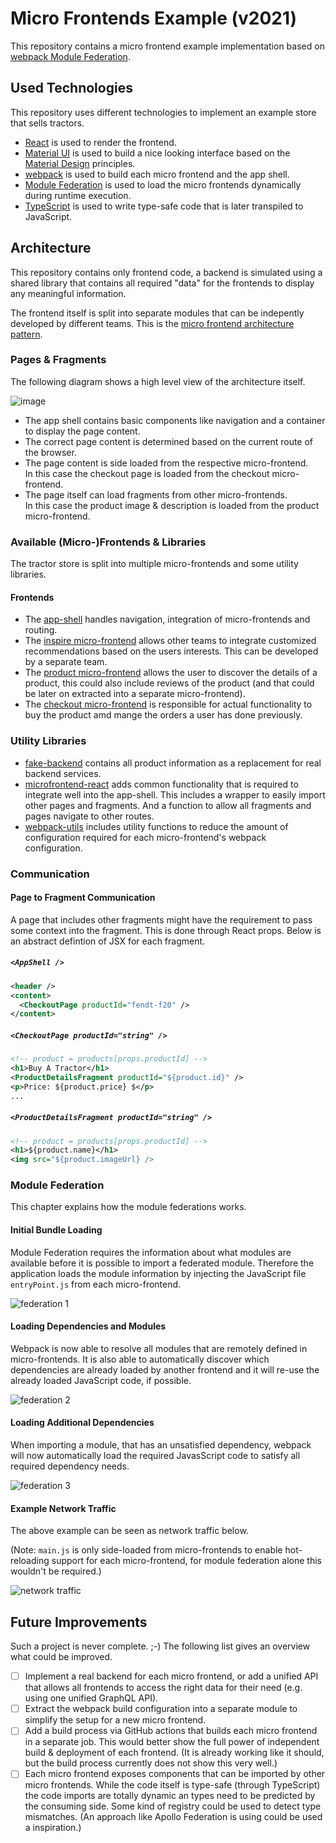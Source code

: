# Micro Frontends Example (v2021)

This repository contains a micro frontend example implementation based on [webpack Module Federation](https://webpack.js.org/concepts/module-federation/).

## Used Technologies

This repository uses different technologies to implement an example store that sells tractors.

- [React](https://reactjs.org/) is used to render the frontend.
- [Material UI](https://material-ui.com/) is used to build a nice looking interface based on the [Material Design](https://material.io/design) principles.
- [webpack](https://webpack.js.org/) is used to build each micro frontend and the app shell.
- [Module Federation](https://webpack.js.org/concepts/module-federation/) is used to load the micro frontends dynamically during runtime execution.
- [TypeScript](https://www.typescriptlang.org/) is used to write type-safe code that is later transpiled to JavaScript.

## Architecture

This repository contains only frontend code, a backend is simulated using a shared library that contains all required "data" for the frontends to display any meaningful information.

The frontend itself is split into separate modules that can be indepently developed by different teams. This is the [micro frontend architecture pattern](https://micro-frontends.org/).

### Pages & Fragments

The following diagram shows a high level view of the architecture itself.

![image](docs/images/architecture-macro.svg)

- The app shell contains basic components like navigation and a container to display the page content.
- The correct page content is determined based on the current route of the browser.
- The page content is side loaded from the respective micro-frontend.\
  In this case the checkout page is loaded from the checkout micro-frontend.
- The page itself can load fragments from other micro-frontends.\
  In this case the product image & description is loaded from the product micro-frontend.

### Available (Micro-)Frontends & Libraries

The tractor store is split into multiple micro-frontends and some utility libraries.

#### Frontends

- The [app-shell](frontends/app-shell) handles navigation, integration of micro-frontends and routing.
- The [inspire micro-frontend](frontends/inspire) allows other teams to integrate customized recommendations based on the users interests. This can be developed by a separate team.
- The [product micro-frontend](frontends/product) allows the user to discover the details of a product, this could also include reviews of the product (and that could be later on extracted into a separate micro-frontend).
- The [checkout micro-frontend](frontends/checkout) is responsible for actual functionality to buy the product amd mange the orders a user has done previously.

### Utility Libraries

- [fake-backend](libs/fake-backend) contains all product information as a replacement for real backend services.
- [microfrontend-react](libs/microfrontend-react) adds common functionality that is required to integrate well into the app-shell. This includes a wrapper to easily import other pages and fragments. And a function to allow all fragments and pages navigate to other routes.
- [webpack-utils](libs/webpack-utils) includes utility functions to reduce the amount of configuration required for each micro-frontend's webpack configuration.

### Communication

#### Page to Fragment Communication

A page that includes other fragments might have the requirement to pass some context into the fragment. This is done through React props. Below is an abstract defintion of JSX for each fragment.

##### `<AppShell />`

```xml
<header />
<content>
  <CheckoutPage productId="fendt-f20" />
</content>
```

##### `<CheckoutPage productId="string" />`

```xml
<!-- product = products[props.productId] -->
<h1>Buy A Tractor</h1>
<ProductDetailsFragment productId="${product.id}" />
<p>Price: ${product.price} $</p>
...
```

##### `<ProductDetailsFragment productId="string" />`

```xml
<!-- product = products[props.productId] -->
<h1>${product.name}</h1>
<img src="${product.imageUrl} />
```

### Module Federation

This chapter explains how the module federations works.

#### Initial Bundle Loading

Module Federation requires the information about what modules are available before it is possible to import a federated module. Therefore the application loads the module information by injecting the JavaScript file `entryPoint.js` from each micro-frontend.

![federation 1](docs/images/bundle-load-1.svg)

#### Loading Dependencies and Modules

Webpack is now able to resolve all modules that are remotely defined in micro-frontends. It is also able to automatically discover which dependencies are already loaded by another frontend and it will re-use the already loaded JavaScript code, if possible.

![federation 2](docs/images/bundle-load-2.svg)

#### Loading Additional Dependencies

When importing a module, that has an unsatisfied dependency, webpack will now automatically load the required JavasScript code to satisfy all required dependency needs.

![federation 3](docs/images/bundle-load-3.svg)

#### Example Network Traffic

The above example can be seen as network traffic below.

(Note: `main.js` is only side-loaded from micro-frontends to enable hot-reloading support for each micro-frontend, for module federation alone this wouldn't be required.)

![network traffic](docs/images/network-traffic.png)

## Future Improvements

Such a project is never complete. ;-) The following list gives an overview what could be improved.

- [ ] Implement a real backend for each micro frontend, or add a unified API that allows all frontends to access the right data for their need (e.g. using one unified GraphQL API).
- [ ] Extract the webpack build configuration into a separate module to simplify the setup for a new micro frontend.
- [ ] Add a build process via GitHub actions that builds each micro frontend in a separate job. This would better show the full power of independent build & deployment of each frontend. (It is already working like it should, but the build process currently does not show this very well.)
- [ ] Each micro frontend exposes components that can be imported by other micro frontends. While the code itself is type-safe (through TypeScript) the code imports are totally dynamic an types need to be predicted by the consuming side. Some kind of registry could be used to detect type mismatches. (An approach like Apollo Federation is using could be used a inspiration.)
